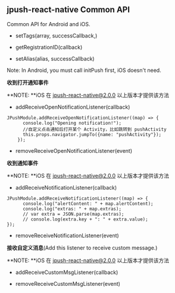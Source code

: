 ## jpush-react-native Common API

Common API for Android and iOS.

- setTags(array, successCallback,)

- getRegistrationID(callback)

- setAlias(alias, successCallback)

Note: In Android, you must call initPush first, iOS doesn't need.

**收到打开通知事件**

**NOTE: **iOS 在 jpush-react-native@2.0.0 以上版本才提供该方法

- addReceiveOpenNotificationListener(callback)  


```
JPushModule.addReceiveOpenNotificationListener((map) => {
      console.log("Opening notification!");
      //自定义点击通知后打开某个 Activity，比如跳转到 pushActivity
      this.props.navigator.jumpTo({name: "pushActivity"});
    });
```

- removeReceiveOpenNotificationListener(event)  


**收到通知事件**

**NOTE: **iOS 在 jpush-react-native@2.0.0 以上版本才提供该方法

- addReceiveNotificationListener(callback) 


```
JPushModule.addReceiveNotificationListener((map) => {
      console.log("alertContent: " + map.alertContent);
      console.log("extras: " + map.extras);
      // var extra = JSON.parse(map.extras);
      // console.log(extra.key + ": " + extra.value);
});
```

- removeReceiveNotificationListener(event)  




**接收自定义消息**(Add this listener to receive custom message.)

**NOTE: **iOS 在 jpush-react-native@2.0.0 以上版本才提供该方法

- addReceiveCustomMsgListener(callback)  


- removeReceiveCustomMsgListener(event)

